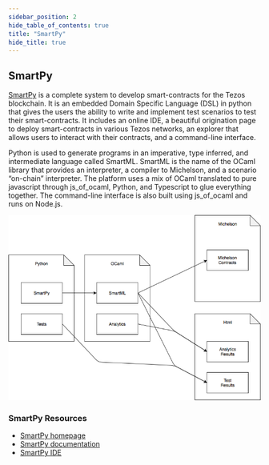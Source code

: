 ```yaml
---
sidebar_position: 2
hide_table_of_contents: true
title: "SmartPy"
hide_title: true
---
```


## SmartPy

[SmartPy](https://smartpy.io) is a complete system to develop smart-contracts for the Tezos blockchain. It is an embedded Domain Specific Language \(DSL\) in python that gives the users the ability to write and implement test scenarios to test their smart-contracts. It includes an online IDE, a beautiful origination page to deploy smart-contracts in various Tezos networks, an explorer that allows users to interact with their contracts, and a command-line interface.

Python is used to generate programs in an imperative, type inferred, and intermediate language called SmartML. SmartML is the name of the OCaml library that provides an interpreter, a compiler to Michelson, and a scenario “on-chain” interpreter. The platform uses a mix of OCaml translated to pure javascript through js\_of\_ocaml, Python, and Typescript to glue everything together. The command-line interface is also built using js\_of\_ocaml and runs on Node.js.

![An Overview of SmartPy](../../.gitbook/assets/1-cepxktvc4s5gcpf1yn4a6a.png)

### SmartPy Resources

* [SmartPy homepage](https://smartpy.io)
* [SmartPy documentation](https://smartpy.io/reference.html)
* [SmartPy IDE](https://smartpy.io/ide)

